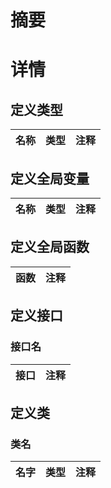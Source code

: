 # 摘要

# 详情 
## 定义类型
|名称|类型|注释|
|:--|:--|:--|

## 定义全局变量 
|名称|类型|注释|
|:--|:--|:--|

## 定义全局函数
|函数|注释|
|:--|:--|

## 定义接口
### 接口名
|接口|注释|
|:--|:--|

## 定义类
### 类名
|名字|类型|注释|
|:--|:--|:--|